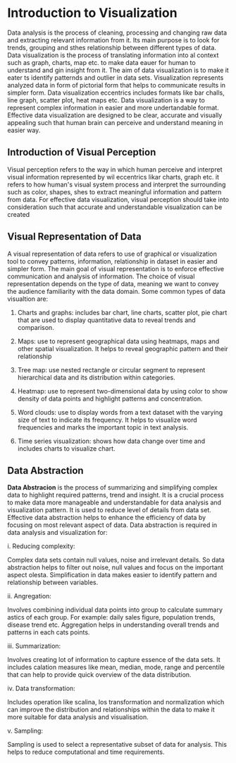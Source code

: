 # Introduction to Visualization

Data analysis is the process of cleaning, processing and changing raw data and extracting relevant information from it. Its main purpose is to look for trends, grouping and sthes relationship between different types of data. Data visualization is the process of translating information into al context such as graph, charts, map etc. to make data eauer for human to understand and gin insight from it. The aim of data visualization is to make it eater ts identify patternds and outlier in data sets. Visualization represents analyzed data in form of pictorial form that helps to communicate results in simpler form. Data visualization eccentrics includes formats like bar challs, line graph, scatter plot, heat maps etc. Data visualization is a way to represent complex information in easier and more undertandable format. Effective data visualization are designed to be clear, accurate and visually appealing such that human brain can perceive and understand meaning in easier way.

## Introduction of Visual Perception

Visual perception refers to the way in which human perceive and interpret visual information represented by wil eccentrics likar charts, graph etc. it refers to how human's visual system process and interpret the surrounding such as color, shapes, shes to extract meaningful information and pattern from data. For effective data visualization, visual perception should take into consideration such that accurate and understandable visualization can be created

## Visual Representation of Data

A visual representation of data refers to use of graphical or visualization tool to convey patterns, information, relationship in dataset in easier and simpler form. The main goal of visual representation is to enforce effective communication and analysis of information. The choice of visual representation depends on the type of data, meaning we want to convey the audience familiarity with the data domain.
Some common types of data visualtion are: 

1. Charts and graphs: includes bar chart, line charts, scatter plot, pie chart that are used to display quantitative data to reveal trends and comparison.

2. Maps: use to represent geographical data using heatmaps, maps and other spatial visualization. It helps to reveal geographic pattern and their relationship

3. Tree map: use nested rectangle or circular segment to represent hierarchical data and its distribution within categories.

4. Heatmap: use to represent two-dimensional data by using color to show density of data points and highlight patterns and concentration.

5. Word clouds: use to display words from a text dataset with the varying size of text to indicate its frequency. It helps to visualize word frequencies and marks the important topic in text analysis.

6. Time series visualization: shows how data change over time and includes charts to visualize chart.

## Data Abstraction

**Data Abstracion** is the process of summarizing and simplifying complex data to highlight required patterns, trend and insight. It is a crucial process to make data more manageable and understandable for data analysis and visualization pattern. It is used to reduce level of details from data set. Effective data abstraction helps to enhance the efficiency of data by focusing on most relevant aspect of data. Data abstraction is required in data analysis and visualization for:

i. Reducing complexity:

Complex data sets contain null values, noise and irrelevant details. So data abstraction helps to filter out noise, null values and focus on the important aspect olesta. Simplification in data makes easier to identify pattern and relationship between variables.

ii. Angregation:

Involves combining individual data points into group to calculate summary astics of each group. For example: daily sales figure, population trends, disease trend etc. Aggregation helps in understanding overall trends and patterns in each cats points.

iii. Summarization:

Involves creating lot of information to capture essence of the data sets. It includes calation measures like mean, median, mode, range and percentile that can help to provide quick overview of the data distribution.

iv. Data transformation:

Includes operation like scalina, los transformation and normalization which can improve the distribution and relationships within the data to make it more suitable for data analysis and visualisation.

v. Sampling:

Sampling is used to select a representative subset of data for analysis. This helps to reduce computational and time requirements.